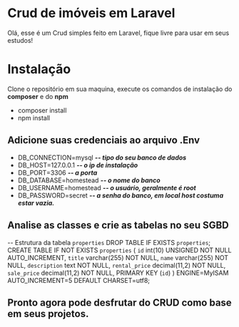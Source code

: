 # Crud de imóveis em Laravel

Olá, esse é um Crud simples feito em Laravel, fique livre para usar em seus estudos!


# Instalação

Clone o repositório em sua maquina, execute os comandos de instalação do **composer** e do **npm**

 - composer install
 - npm install

## Adicione suas credenciais ao arquivo .Env
- DB_CONNECTION=mysql   ***-- tipo do seu banco de dados***
- DB_HOST=127.0.0.1  ***-- o ip de instalação***
- DB_PORT=3306  ***-- a porta***
- DB_DATABASE=homestead ***-- o nome do banco***
- DB_USERNAME=homestead  ***-- o usuário, geralmente é root***
- DB_PASSWORD=secret ***-- a senha do banco, em local host costuma estar vazia.***
## Analise as classes e crie as tabelas no seu SGBD
-- Estrutura da tabela `properties`
DROP TABLE IF EXISTS `properties`;
CREATE TABLE IF NOT EXISTS `properties` (
  `id` int(10) UNSIGNED NOT NULL AUTO_INCREMENT,
  `title` varchar(255) NOT NULL,
  `name` varchar(255) NOT NULL,
  `description` text NOT NULL,
  `rental_price` decimal(11,2) NOT NULL,
  `sale_price` decimal(11,2) NOT NULL,
  PRIMARY KEY (`id`)
) ENGINE=MyISAM AUTO_INCREMENT=5 DEFAULT CHARSET=utf8;

## Pronto agora pode desfrutar do CRUD como base em seus projetos.


